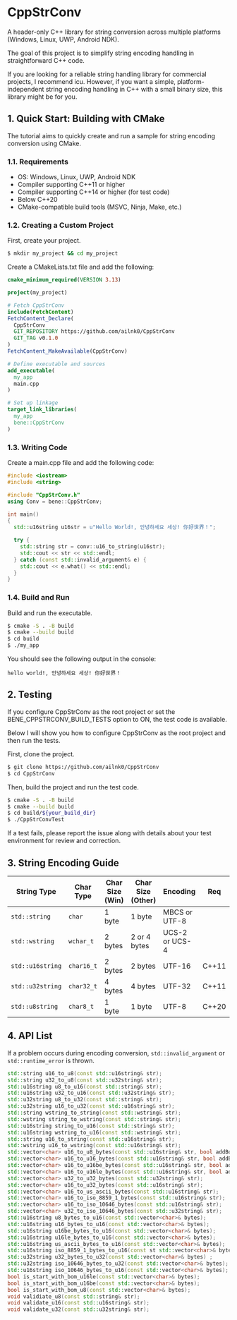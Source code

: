 # CppStrConv

A header-only C++ library for string conversion across multiple platforms (Windows, Linux, UWP, Android NDK).

The goal of this project is to simplify string encoding handling in straightforward C++ code.

If you are looking for a reliable string handling library for commercial projects, I recommend icu. However, if you want a simple, platform-independent string encoding handling in C++ with a small binary size, this library might be for you.

## 1. Quick Start: Building with CMake

The tutorial aims to quickly create and run a sample for string encoding conversion using CMake.

### 1.1. Requirements

- OS: Windows, Linux, UWP, Android NDK
- Compiler supporting C++11 or higher
- Compiler supporting C++14 or higher (for test code)
- Below C++20
- CMake-compatible build tools (MSVC, Ninja, Make, etc.)

### 1.2. Creating a Custom Project

First, create your project.

```sh
$ mkdir my_project && cd my_project
```

Create a CMakeLists.txt file and add the following:

```cmake
cmake_minimum_required(VERSION 3.13)

project(my_project)

# Fetch CppStrConv
include(FetchContent)
FetchContent_Declare(
  CppStrConv
  GIT_REPOSITORY https://github.com/ailnk0/CppStrConv
  GIT_TAG v0.1.0
)
FetchContent_MakeAvailable(CppStrConv)

# Define executable and sources
add_executable(
  my_app
  main.cpp
)

# Set up linkage
target_link_libraries(
  my_app
  bene::CppStrConv
)
```

### 1.3. Writing Code

Create a main.cpp file and add the following code:

```cpp
#include <iostream>
#include <string>

#include "CppStrConv.h"
using Conv = bene::CppStrConv;

int main()
{
  std::u16string u16str = u"Hello World!, 안녕하세요 세상! 你好世界！";

  try {
    std::string str = conv::u16_to_string(u16str);
    std::cout << str << std::endl;
  } catch (const std::invalid_argument& e) {
    std::cout << e.what() << std::endl;
  }
}
```

### 1.4. Build and Run

Build and run the executable.

```sh
$ cmake -S . -B build
$ cmake --build build
$ cd build
$ ./my_app
```

You should see the following output in the console:

```
hello world!, 안녕하세요 세상! 你好世界！
```

## 2. Testing

If you configure CppStrConv as the root project or set the BENE_CPPSTRCONV_BUILD_TESTS option to ON, the test code is available.

Below I will show you how to configure CppStrConv as the root project and then run the tests.

First, clone the project.

```sh
$ git clone https://github.com/ailnk0/CppStrConv
$ cd CppStrConv
```

Then, build the project and run the test code.

```sh
$ cmake -S . -B build
$ cmake --build build
$ cd build/${your_build_dir}
$ ./CppStrConvTest
```

If a test fails, please report the issue along with details about your test environment for review and correction.

## 3. String Encoding Guide

| String Type      | Char Type  | Char Size (Win) | Char Size (Other) | Encoding       | Req   |
| ---------------- | ---------- | --------------- | ----------------- | -------------- | ----- |
| `std::string`    | `char`     | 1 byte          | 1 byte            | MBCS or UTF-8  |       |
| `std::wstring`   | `wchar_t`  | 2 bytes         | 2 or 4 bytes      | UCS-2 or UCS-4 |       |
| `std::u16string` | `char16_t` | 2 bytes         | 2 bytes           | UTF-16         | C++11 |
| `std::u32string` | `char32_t` | 4 bytes         | 4 bytes           | UTF-32         | C++11 |
| `std::u8string`  | `char8_t`  | 1 byte          | 1 byte            | UTF-8          | C++20 |

## 4. API List

If a problem occurs during encoding conversion, `std::invalid_argument` or `std::runtime_error` is thrown.

```cpp
std::string u16_to_u8(const std::u16string& str);
std::string u32_to_u8(const std::u32string& str);
std::u16string u8_to_u16(const std::string& str);
std::u16string u32_to_u16(const std::u32string& str);
std::u32string u8_to_u32(const std::string& str);
std::u32string u16_to_u32(const std::u16string& str);
std::string wstring_to_string(const std::wstring& str);
std::wstring string_to_wstring(const std::string& str);
std::u16string string_to_u16(const std::string& str);
std::u16string wstring_to_u16(const std::wstring& str);
std::string u16_to_string(const std::u16string& str);
std::wstring u16_to_wstring(const std::u16string& str);
std::vector<char> u16_to_u8_bytes(const std::u16string& str, bool addBom = false);
std::vector<char> u16_to_u16_bytes(const std::u16string& str, bool addBom = false);
std::vector<char> u16_to_u16be_bytes(const std::u16string& str, bool addBom);
std::vector<char> u16_to_u16le_bytes(const std::u16string& str, bool addBom);
std::vector<char> u32_to_u32_bytes(const std::u32string& str);
std::vector<char> u16_to_u32_bytes(const std::u16string& str);
std::vector<char> u16_to_us_ascii_bytes(const std::u16string& str);
std::vector<char> u16_to_iso_8859_1_bytes(const std::u16string& str);
std::vector<char> u16_to_iso_10646_bytes(const std::u16string& str);
std::vector<char> u32_to_iso_10646_bytes(const std::u32string& str);
std::u16string u8_bytes_to_u16(const std::vector<char>& bytes);
std::u16string u16_bytes_to_u16(const std::vector<char>& bytes);
std::u16string u16be_bytes_to_u16(const std::vector<char>& bytes);
std::u16string u16le_bytes_to_u16(const std::vector<char>& bytes);
std::u16string us_ascii_bytes_to_u16(const std::vector<char>& bytes);
std::u16string iso_8859_1_bytes_to_u16(const st std::vector<char>& bytes);
std::u32string u32_bytes_to_u32(const std::vector<char>& bytes) ;
std::u32string iso_10646_bytes_to_u32(const std::vector<char>& bytes);
std::u16string iso_10646_bytes_to_u16(const std::vector<char>& bytes);
bool is_start_with_bom_u16le(const std::vector<char>& bytes);
bool is_start_with_bom_u16be(const std::vector<char>& bytes);
bool is_start_with_bom_u8(const std::vector<char>& bytes);
void validiate_u8(const std::string& str);
void validate_u16(const std::u16string& str);
void validate_u32(const std::u32string& str);
```
